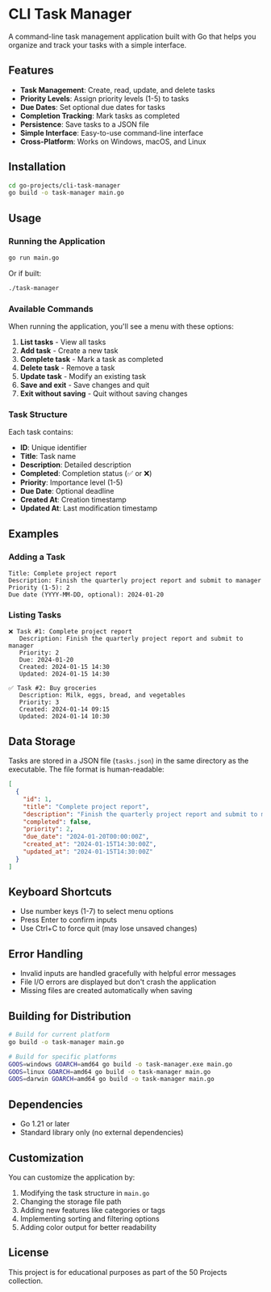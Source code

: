 # CLI Task Manager

A command-line task management application built with Go that helps you organize and track your tasks with a simple interface.

## Features

- **Task Management**: Create, read, update, and delete tasks
- **Priority Levels**: Assign priority levels (1-5) to tasks
- **Due Dates**: Set optional due dates for tasks
- **Completion Tracking**: Mark tasks as completed
- **Persistence**: Save tasks to a JSON file
- **Simple Interface**: Easy-to-use command-line interface
- **Cross-Platform**: Works on Windows, macOS, and Linux

## Installation

```bash
cd go-projects/cli-task-manager
go build -o task-manager main.go
```

## Usage

### Running the Application
```bash
go run main.go
```

Or if built:
```bash
./task-manager
```

### Available Commands

When running the application, you'll see a menu with these options:

1. **List tasks** - View all tasks
2. **Add task** - Create a new task
3. **Complete task** - Mark a task as completed
4. **Delete task** - Remove a task
5. **Update task** - Modify an existing task
6. **Save and exit** - Save changes and quit
7. **Exit without saving** - Quit without saving changes

### Task Structure

Each task contains:
- **ID**: Unique identifier
- **Title**: Task name
- **Description**: Detailed description
- **Completed**: Completion status (✅ or ❌)
- **Priority**: Importance level (1-5)
- **Due Date**: Optional deadline
- **Created At**: Creation timestamp
- **Updated At**: Last modification timestamp

## Examples

### Adding a Task
```
Title: Complete project report
Description: Finish the quarterly project report and submit to manager
Priority (1-5): 2
Due date (YYYY-MM-DD, optional): 2024-01-20
```

### Listing Tasks
```
❌ Task #1: Complete project report
   Description: Finish the quarterly project report and submit to manager
   Priority: 2
   Due: 2024-01-20
   Created: 2024-01-15 14:30
   Updated: 2024-01-15 14:30

✅ Task #2: Buy groceries
   Description: Milk, eggs, bread, and vegetables
   Priority: 3
   Created: 2024-01-14 09:15
   Updated: 2024-01-14 10:30
```

## Data Storage

Tasks are stored in a JSON file (`tasks.json`) in the same directory as the executable. The file format is human-readable:

```json
[
  {
    "id": 1,
    "title": "Complete project report",
    "description": "Finish the quarterly project report and submit to manager",
    "completed": false,
    "priority": 2,
    "due_date": "2024-01-20T00:00:00Z",
    "created_at": "2024-01-15T14:30:00Z",
    "updated_at": "2024-01-15T14:30:00Z"
  }
]
```

## Keyboard Shortcuts

- Use number keys (1-7) to select menu options
- Press Enter to confirm inputs
- Use Ctrl+C to force quit (may lose unsaved changes)

## Error Handling

- Invalid inputs are handled gracefully with helpful error messages
- File I/O errors are displayed but don't crash the application
- Missing files are created automatically when saving

## Building for Distribution

```bash
# Build for current platform
go build -o task-manager main.go

# Build for specific platforms
GOOS=windows GOARCH=amd64 go build -o task-manager.exe main.go
GOOS=linux GOARCH=amd64 go build -o task-manager main.go
GOOS=darwin GOARCH=amd64 go build -o task-manager main.go
```

## Dependencies

- Go 1.21 or later
- Standard library only (no external dependencies)

## Customization

You can customize the application by:

1. Modifying the task structure in `main.go`
2. Changing the storage file path
3. Adding new features like categories or tags
4. Implementing sorting and filtering options
5. Adding color output for better readability

## License

This project is for educational purposes as part of the 50 Projects collection.
